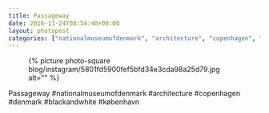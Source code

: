 ```yaml
---
title: Passageway
date: 2016-11-24T08:54:48+00:00
layout: photopost
categories: ["nationalmuseumofdenmark", "architecture", "copenhagen", "denmark", "blackandwhite", "københavn", "photos", "instagram"]
---
```


<figure class="photo photo--square">
  {% picture photo-square blog/instagram/5801fd5900fef5bfd34e3cda98a25d79.jpg alt="" %}
</figure>

Passageway
#nationalmuseumofdenmark #architecture #copenhagen #denmark #blackandwhite #københavn
